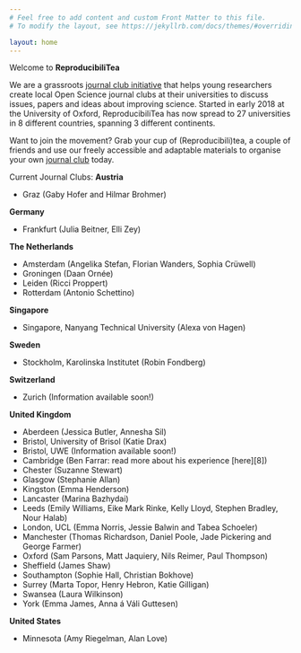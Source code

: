 ```yaml
---
# Feel free to add content and custom Front Matter to this file.
# To modify the layout, see https://jekyllrb.com/docs/themes/#overriding-theme-defaults

layout: home
---
```


Welcome to **ReproducibiliTea**

We are a grassroots [journal club initiative](/about/) that helps young researchers create local Open Science journal clubs at their universities to discuss issues, papers and ideas about improving science. Started in early 2018 at the University of Oxford, ReproducibiliTea has now spread to 27 universities in 8 different countries, spanning 3 different continents. 

Want to join the movement? Grab your cup of (Reproducibili)tea, a couple of friends and use our freely accessible and adaptable materials to organise your own [journal club](/journal-clubs/) today. 

Current Journal Clubs:
**Austria**
- Graz (Gaby Hofer and Hilmar Brohmer)

**Germany**
- Frankfurt (Julia Beitner, Elli Zey)

**The Netherlands**
- Amsterdam (Angelika Stefan, Florian Wanders, Sophia Crüwell)
- Groningen (Daan Ornée)
- Leiden (Ricci Proppert)
- Rotterdam (Antonio Schettino)

**Singapore**
- Singapore, Nanyang Technical University (Alexa von Hagen)

**Sweden**
- Stockholm, Karolinska Institutet (Robin Fondberg)

**Switzerland**
- Zurich (Information available soon!)

**United Kingdom** 
- Aberdeen (Jessica Butler, Annesha Sil)
- Bristol, University of Brisol (Katie Drax)
- Bristol, UWE (Information available soon!)
- Cambridge (Ben Farrar: read more about his experience [here][8]) 
- Chester (Suzanne Stewart)
- Glasgow (Stephanie Allan)
- Kingston (Emma Henderson)
- Lancaster (Marina Bazhydai)
- Leeds (Emily Williams, Eike Mark Rinke, Kelly Lloyd, Stephen Bradley, Nour Halab)
- London, UCL (Emma Norris, Jessie Balwin and Tabea Schoeler)
- Manchester (Thomas Richardson, Daniel Poole, Jade Pickering and George Farmer)
- Oxford (Sam Parsons, Matt Jaquiery, Nils Reimer, Paul Thompson)
- Sheffield (James Shaw)
- Southampton (Sophie Hall, Christian Bokhove)
- Surrey (Marta Topor, Henry Hebron, Katie Gilligan)
- Swansea (Laura Wilkinson)
- York (Emma James, Anna á Váli Guttesen)

**United States**
- Minnesota (Amy Riegelman, Alan Love)

